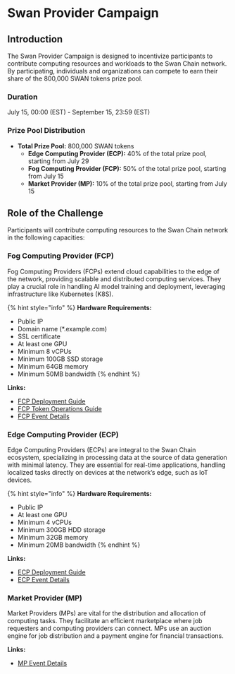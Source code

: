 # Swan Provider Campaign

## Introduction

The Swan Provider Campaign is designed to incentivize participants to contribute computing resources and workloads to the Swan Chain network. By participating, individuals and organizations can compete to earn their share of the 800,000 SWAN tokens prize pool.

### Duration

July 15, 00:00 (EST) - September 15, 23:59 (EST)

### Prize Pool Distribution

* **Total Prize Pool:** 800,000 SWAN tokens
  * **Edge Computing Provider (ECP):** 40% of the total prize pool, starting from July 29
  * **Fog Computing Provider (FCP):** 50% of the total prize pool, starting from July 15
  * **Market Provider (MP):** 10% of the total prize pool, starting from July 15

## Role of the Challenge

Participants will contribute computing resources to the Swan Chain network in the following capacities:

### Fog Computing Provider (FCP)

Fog Computing Providers (FCPs) extend cloud capabilities to the edge of the network, providing scalable and distributed computing services. They play a crucial role in handling AI model training and deployment, leveraging infrastructure like Kubernetes (K8S).

{% hint style="info" %}
**Hardware Requirements:**

* Public IP
* Domain name (\*.example.com)
* SSL certificate
* At least one GPU
* Minimum 8 vCPUs
* Minimum 100GB SSD storage
* Minimum 64GB memory
* Minimum 50MB bandwidth
{% endhint %}

**Links:**

* [FCP Deployment Guide](../../../computing-provider/computing-provider-cp/fog-computing-provider-fcp/computing-provider-setup.md)
* [FCP Token Operations Guide](../../../computing-provider/computing-provider-cp/fog-computing-provider-fcp/fcp-token-operations-guide.md)
* [FCP Event Details](../../../computing-provider/computing-provider-cp/fog-computing-provider-fcp/)

### Edge Computing Provider (ECP)

Edge Computing Providers (ECPs) are integral to the Swan Chain ecosystem, specializing in processing data at the source of data generation with minimal latency. They are essential for real-time applications, handling localized tasks directly on devices at the network’s edge, such as IoT devices.

{% hint style="info" %}
**Hardware Requirements:**

* Public IP
* At least one GPU
* Minimum 4 vCPUs
* Minimum 300GB HDD storage
* Minimum 32GB memory
* Minimum 20MB bandwidth
{% endhint %}

**Links:**

* [ECP Deployment Guide](../../../computing-provider/computing-provider-cp/edge-computing-provider-ecp/ecp-setup.md)
* [ECP Event Details](edge-computing-provider-ecp.md)

### Market Provider (MP)

Market Providers (MPs) are vital for the distribution and allocation of computing tasks. They facilitate an efficient marketplace where job requesters and computing providers can connect. MPs use an auction engine for job distribution and a payment engine for financial transactions.

**Links:**

* [MP Event Details](https://docs.swanchain.io/\~/changes/ydmkfe2iqCT7phfcbKsl/swan-chain/swan-chain-mainnet/swan-provider-campaign/market-provider-mp)
